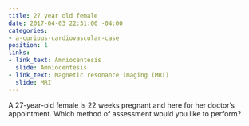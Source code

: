 ```yaml
---
title: 27 year old female
date: 2017-04-03 22:31:00 -04:00
categories:
- a-curious-cardiovascular-case
position: 1
links:
- link_text: Amniocentesis
  slide: Amniocentesis
- link_text: Magnetic resonance imaging (MRI)
  slide: MRI
---
```


A 27-year-old female is 22 weeks pregnant and here for her doctor’s appointment. Which method of assessment would you like to perform?
